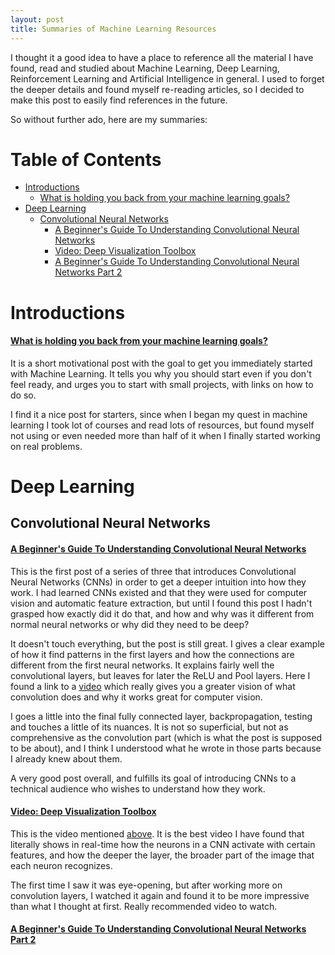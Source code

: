 ```yaml
---
layout: post
title: Summaries of Machine Learning Resources
---
```


I thought it a good idea to have a place to reference all the material I have found, read and studied about Machine Learning, Deep Learning, Reinforcement Learning and Artificial Intelligence in general. I used to forget the deeper details and found myself re-reading articles, so I decided to make this post to easily find references in the future.

So without further ado, here are my summaries:

# Table of Contents

<!-- MarkdownTOC autolink="true" bracket="round" depth="0" style="unordered" indent="  " autoanchor="true" -->

- [Introductions](#introductions)
    - [What is holding you back from your machine learning goals?](#what-is-holding-you-back-from-your-machine-learning-goals)
- [Deep Learning](#deep-learning)
  - [Convolutional Neural Networks](#convolutional-neural-networks)
    - [A Beginner's Guide To Understanding Convolutional Neural Networks](#a-beginners-guide-to-understanding-convolutional-neural-networks)
    - [Video: Deep Visualization Toolbox](#video-deep-visualization-toolbox)
    - [A Beginner's Guide To Understanding Convolutional Neural Networks Part 2](#a-beginners-guide-to-understanding-convolutional-neural-networks-part-2)

<!-- /MarkdownTOC -->

<a name="introductions"></a>
# Introductions

<a name="what-is-holding-you-back-from-your-machine-learning-goals"></a>
#### [What is holding you back from your machine learning goals?](http://machinelearningmastery.com/what-is-holding-you-back-from-your-machine-learning-goals/)

It is a short motivational post with the goal to get you immediately started with Machine Learning. It tells you why you should start even if you don't feel ready, and urges you to start with small projects, with links on how to do so. 

I find it a nice post for starters, since when I began my quest in machine learning I took lot of courses and read lots of resources, but found myself not using or even needed more than half of it when I finally started working on real problems.

<a name="deep-learning"></a>
# Deep Learning

<a name="convolutional-neural-networks"></a>
## Convolutional Neural Networks

<a name="a-beginners-guide-to-understanding-convolutional-neural-networks"></a>
#### [A Beginner's Guide To Understanding Convolutional Neural Networks](https://adeshpande3.github.io/adeshpande3.github.io/A-Beginner's-Guide-To-Understanding-Convolutional-Neural-Networks/)

This is the first post of a series of three that introduces Convolutional Neural Networks (CNNs) in order to get a deeper intuition into how they work. I had learned CNNs existed and that they were used for computer vision and automatic feature extraction, but until I found this post I hadn't grasped how exactly did it do that, and how and why was it different from normal neural networks or why did they need to be deep?

It doesn't touch everything, but the post is still great. I gives a clear example of how it find patterns in the first layers and how the connections are different from the first neural networks. It explains fairly well the convolutional layers, but leaves for later the ReLU and Pool layers. Here I found a link to a [video](https://www.youtube.com/watch?v=AgkfIQ4IGaM) which really gives you a greater vision of what convolution does and why it works great for computer vision.

I goes a little into the final fully connected layer, backpropagation, testing and touches a little of its nuances. It is not so superficial, but not as comprehensive as the convolution part (which is what the post is supposed to be about), and I think I understood what he wrote in those parts because I already knew about them.

A very good post overall, and fulfills its goal of introducing CNNs to a technical audience who wishes to understand how they work.

<a name="video-deep-visualization-toolbox"></a>
#### [Video: Deep Visualization Toolbox](https://www.youtube.com/watch?v=AgkfIQ4IGaM)

This is the video mentioned [above](#a-beginners-guide-to-understanding-convolutional-neural-networks). It is the best video I have found that literally shows in real-time how the neurons in a CNN activate with certain features, and how the deeper the layer, the broader part of the image that each neuron recognizes.

The first time I saw it was eye-opening, but after working more on convolution layers, I watched it again and found it to be more impressive than what I thought at first. Really recommended video to watch.

<a name="a-beginners-guide-to-understanding-convolutional-neural-networks-part-2"></a>
#### [A Beginner's Guide To Understanding Convolutional Neural Networks Part 2](https://adeshpande3.github.io/adeshpande3.github.io/A-Beginner's-Guide-To-Understanding-Convolutional-Neural-Networks-Part-2/)

